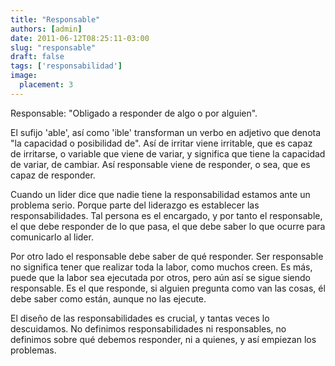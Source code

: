 ```yaml
---
title: "Responsable"
authors: [admin]
date: 2011-06-12T08:25:11-03:00
slug: "responsable"
draft: false
tags: ['responsabilidad']
image:
  placement: 3
---
```

Responsable: "Obligado a responder de algo o por alguien".

El sufijo 'able', así como 'ible' transforman un verbo en adjetivo
que denota "la capacidad o posibilidad de". Así de irritar viene
irritable, que es capaz de irritarse, o variable que viene de variar, y
significa que tiene la capacidad de variar, de cambiar. Así responsable
viene de responder, o sea, que es capaz de responder.

Cuando un lider dice que nadie tiene la responsabilidad estamos ante un
problema serio. Porque parte del liderazgo es establecer las
responsabilidades. Tal persona es el encargado, y por tanto el
responsable, el que debe responder de lo que pasa, el que debe saber lo
que ocurre para comunicarlo al lider.

Por otro lado el responsable debe saber de qué responder. Ser
responsable no significa tener que realizar toda la labor, como muchos
creen. Es más, puede que la labor sea ejecutada por otros, pero aún así
se sigue siendo responsable. Es el que responde, si alguien pregunta
como van las cosas, él debe saber como están, aunque no las ejecute.

El diseño de las responsabilidades es crucial, y tantas veces lo
descuidamos. No definimos responsabilidades ni responsables, no
definimos sobre qué debemos responder, ni a quienes, y así empiezan los
problemas.

